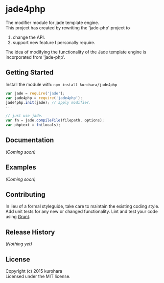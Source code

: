 # jade4php 

The modifier module for jade template engine.  
This project has created by rewriting the 'jade-php' project to  
1. change the API.  
2. support new feature I personally require.

The idea of modifying the functionality of the Jade template engine is incorporated from 'jade-php'.  

## Getting Started
Install the module with: `npm install kurohara/jade4php`

```javascript
var jade = require('jade');
var jade4php = require('jade4php');
jade4php.init(jade); // apply modifier.
...

// just use jade.
var fn = jade.compileFile(filepath, options);
var phptext = fn(locals);
```

## Documentation
_(Coming soon)_

## Examples
_(Coming soon)_

## Contributing
In lieu of a formal styleguide, take care to maintain the existing coding style. Add unit tests for any new or changed functionality. Lint and test your code using [Grunt](http://gruntjs.com/).

## Release History
_(Nothing yet)_

## License
Copyright (c) 2015 kurohara  
Licensed under the MIT license.
